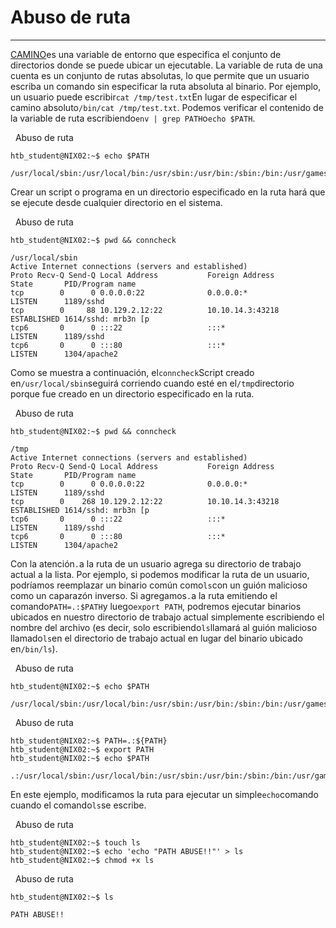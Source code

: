 # Abuso de ruta

---

[CAMINO](http://www.linfo.org/path_env_var.html)es una variable de entorno que especifica el conjunto de directorios donde se puede ubicar un ejecutable. La variable de ruta de una cuenta es un conjunto de rutas absolutas, lo que permite que un usuario escriba un comando sin especificar la ruta absoluta al binario. Por ejemplo, un usuario puede escribir`cat /tmp/test.txt`En lugar de especificar el camino absoluto`/bin/cat /tmp/test.txt`. Podemos verificar el contenido de la variable de ruta escribiendo`env | grep PATH`o`echo $PATH`.

  Abuso de ruta

```shell-session
htb_student@NIX02:~$ echo $PATH

/usr/local/sbin:/usr/local/bin:/usr/sbin:/usr/bin:/sbin:/bin:/usr/games:/usr/local/games
```

Crear un script o programa en un directorio especificado en la ruta hará que se ejecute desde cualquier directorio en el sistema.

  Abuso de ruta

```shell-session
htb_student@NIX02:~$ pwd && conncheck 

/usr/local/sbin
Active Internet connections (servers and established)
Proto Recv-Q Send-Q Local Address           Foreign Address         State       PID/Program name
tcp        0      0 0.0.0.0:22              0.0.0.0:*               LISTEN      1189/sshd       
tcp        0     88 10.129.2.12:22          10.10.14.3:43218        ESTABLISHED 1614/sshd: mrb3n [p
tcp6       0      0 :::22                   :::*                    LISTEN      1189/sshd       
tcp6       0      0 :::80                   :::*                    LISTEN      1304/apache2    
```

Como se muestra a continuación, el`conncheck`Script creado en`/usr/local/sbin`seguirá corriendo cuando esté en el`/tmp`directorio porque fue creado en un directorio especificado en la ruta.

  Abuso de ruta

```shell-session
htb_student@NIX02:~$ pwd && conncheck 

/tmp
Active Internet connections (servers and established)
Proto Recv-Q Send-Q Local Address           Foreign Address         State       PID/Program name
tcp        0      0 0.0.0.0:22              0.0.0.0:*               LISTEN      1189/sshd       
tcp        0    268 10.129.2.12:22          10.10.14.3:43218        ESTABLISHED 1614/sshd: mrb3n [p
tcp6       0      0 :::22                   :::*                    LISTEN      1189/sshd       
tcp6       0      0 :::80                   :::*                    LISTEN      1304/apache2     
```

Con la atención`.`a la ruta de un usuario agrega su directorio de trabajo actual a la lista. Por ejemplo, si podemos modificar la ruta de un usuario, podríamos reemplazar un binario común como`ls`con un guión malicioso como un caparazón inverso. Si agregamos`.`a la ruta emitiendo el comando`PATH=.:$PATH`y luego`export PATH`, podremos ejecutar binarios ubicados en nuestro directorio de trabajo actual simplemente escribiendo el nombre del archivo (es decir, solo escribiendo`ls`llamará al guión malicioso llamado`ls`en el directorio de trabajo actual en lugar del binario ubicado en`/bin/ls`).

  Abuso de ruta

```shell-session
htb_student@NIX02:~$ echo $PATH

/usr/local/sbin:/usr/local/bin:/usr/sbin:/usr/bin:/sbin:/bin:/usr/games:/usr/local/games
```

  Abuso de ruta

```shell-session
htb_student@NIX02:~$ PATH=.:${PATH}
htb_student@NIX02:~$ export PATH
htb_student@NIX02:~$ echo $PATH

.:/usr/local/sbin:/usr/local/bin:/usr/sbin:/usr/bin:/sbin:/bin:/usr/games:/usr/local/games
```

En este ejemplo, modificamos la ruta para ejecutar un simple`echo`comando cuando el comando`ls`se escribe.

  Abuso de ruta

```shell-session
htb_student@NIX02:~$ touch ls
htb_student@NIX02:~$ echo 'echo "PATH ABUSE!!"' > ls
htb_student@NIX02:~$ chmod +x ls
```

  Abuso de ruta

```shell-session
htb_student@NIX02:~$ ls

PATH ABUSE!!
```